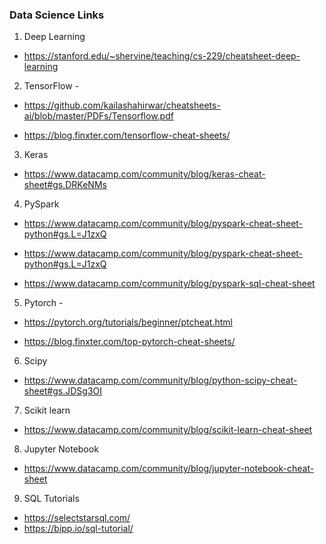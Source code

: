 ### Data Science Links
1. Deep Learning
- https://stanford.edu/~shervine/teaching/cs-229/cheatsheet-deep-learning

2. TensorFlow -

- https://github.com/kailashahirwar/cheatsheets-ai/blob/master/PDFs/Tensorflow.pdf

- https://blog.finxter.com/tensorflow-cheat-sheets/

3. Keras 
- https://www.datacamp.com/community/blog/keras-cheat-sheet#gs.DRKeNMs

4. PySpark

- https://www.datacamp.com/community/blog/pyspark-cheat-sheet-python#gs.L=J1zxQ

- https://www.datacamp.com/community/blog/pyspark-cheat-sheet-python#gs.L=J1zxQ

- https://www.datacamp.com/community/blog/pyspark-sql-cheat-sheet

5. Pytorch -

- https://pytorch.org/tutorials/beginner/ptcheat.html

- https://blog.finxter.com/top-pytorch-cheat-sheets/

6. Scipy
- https://www.datacamp.com/community/blog/python-scipy-cheat-sheet#gs.JDSg3OI

7. Scikit learn
- https://www.datacamp.com/community/blog/scikit-learn-cheat-sheet

8. Jupyter Notebook
- https://www.datacamp.com/community/blog/jupyter-notebook-cheat-sheet

9. SQL Tutorials
- https://selectstarsql.com/
-  https://bipp.io/sql-tutorial/